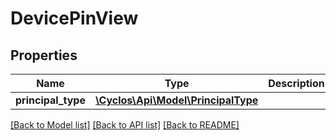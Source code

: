 # DevicePinView

## Properties
Name | Type | Description | Notes
------------ | ------------- | ------------- | -------------
**principal_type** | [**\Cyclos\Api\Model\PrincipalType**](PrincipalType.md) |  | [optional] 

[[Back to Model list]](../../README.md#documentation-for-models) [[Back to API list]](../../README.md#documentation-for-api-endpoints) [[Back to README]](../../README.md)

